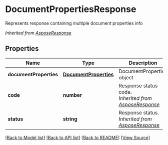 ﻿# DocumentPropertiesResponse
Represents response containing multiple document properties info

*Inherited from [AsposeResponse](AsposeResponse.md)*
## Properties
Name | Type | Description | Notes
------------ | ------------- | ------------- | -------------
**documentProperties** | [**DocumentProperties**](DocumentProperties.md) | DocumentProperties object | [optional]
**code** | **number** | Response status code.<br />*Inherited from [AsposeResponse](AsposeResponse.md)* | 
**status** | **string** | Response status.<br />*Inherited from [AsposeResponse](AsposeResponse.md)* | [optional]

[[Back to Model list]](../README.md#documentation-for-models) [[Back to API list]](../README.md#documentation-for-api-endpoints) [[Back to README]](../README.md) [[View Source]](../src/models/documentPropertiesResponse.ts)

